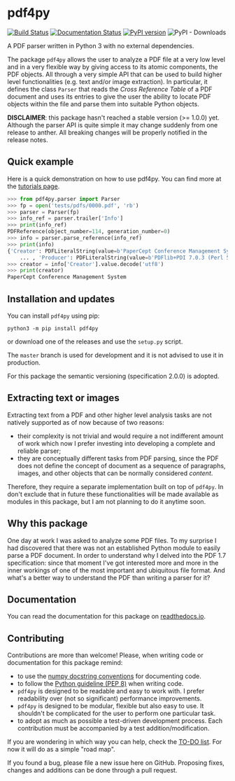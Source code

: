 # pdf4py

[![Build Status](https://travis-ci.org/Halolegend94/pdf4py.svg?branch=master)](https://travis-ci.org/Halolegend94/pdf4py) [![Documentation Status](https://readthedocs.org/projects/pdf4py/badge/?version=latest)](https://pdf4py.readthedocs.io/en/latest/?badge=latest) [![PyPI version](https://badge.fury.io/py/pdf4py.svg)](https://badge.fury.io/py/pdf4py) ![PyPI - Downloads](https://img.shields.io/pypi/dm/pdf4py?color=brightgreen)

A PDF parser written in Python 3 with no external dependencies.

The package `pdf4py` allows the user to analyze a PDF file at a very low level and in a very
flexible way by giving access to its atomic components, the PDF objects. All through a very
simple API that can be used to build higher level functionalities (e.g. text and/or image
extraction). In particular, it defines the class `Parser` that reads the *Cross Reference Table*
of a PDF document and uses its entries to give the user the ability to locate PDF objects within
the file and parse them into suitable Python objects.

**DISCLAIMER**: this package hasn't reached a stable version (>= 1.0.0) yet. Although the parser
API is quite simple it may change suddenly from one release to anther. All breaking changes will
be properly notified in the release notes.


## Quick example

Here is a quick demonstration on how to use pdf4py. You can find more at the [tutorials page](https://pdf4py.readthedocs.io/en/latest/tutorials.html).

```python
>>> from pdf4py.parser import Parser
>>> fp = open('tests/pdfs/0000.pdf', 'rb')
>>> parser = Parser(fp)
>>> info_ref = parser.trailer['Info']
>>> print(info_ref)
PDFReference(object_number=114, generation_number=0)
>>> info = parser.parse_reference(info_ref)
>>> print(info)
{'Creator': PDFLiteralString(value=b'PaperCept Conference Management System'),
    ... , 'Producer': PDFLiteralString(value=b'PDFlib+PDI 7.0.3 (Perl 5.8.0/Linux)')}
>>> creator = info['Creator'].value.decode('utf8')
>>> print(creator)
PaperCept Conference Management System
```

## Installation and updates

You can install `pdf4py` using pip:

```
python3 -m pip install pdf4py
```

or download one of the releases and use the `setup.py` script.

The `master` branch is used for development and it is not advised to use it in production.

For this package the semantic versioning (specification 2.0.0) is adopted.

## Extracting text or images

Extracting text from a PDF and other higher level analysis tasks are not natively supported as of now 
because of two reasons:

- their complexity is not trivial and would require a not indifferent amount of work which now I prefer
investing into developing a complete and reliable parser;
- they are conceptually different tasks from PDF parsing, since the PDF does not define the concept of
document as a sequence of paragraphs, images, and other objects that can be normally considered *content*.

Therefore, they require a separate implementation built on top of `pdf4py`. In don't exclude that in
future these functionalities will be made available as modules in this package, but I am not planning
to do it anytime soon.


## Why this package

One day at work I was asked to analyze some PDF files. To my surprise I had discovered that
there was not an established Python module to easily parse a PDF document. In order to understand
why I delved into the PDF 1.7 specification: since that moment I've got interested more and more
in the inner workings of one of the most important and ubiquitous file format. And what's
a better way to understand the PDF than writing a parser for it?


## Documentation

You can read the documentation for this package on [readthedocs.io](https://pdf4py.readthedocs.io/en/latest/).


## Contributing

Contributions are more than welcome! Please, when writing code or documentation for this package remind:

- to use the [numpy docstring conventions](https://numpydoc.readthedocs.io/en/latest/format.html) for documenting code.
- to follow the [Python guideline (PEP 8)](https://www.python.org/dev/peps/pep-0008/) when writing code.
- `pdf4py` is designed to be readable and easy to work with. I prefer readability over (not so significant)
  performance improvements.
- `pdf4py` is designed to be modular, flexible but also easy to use. It shouldn't be complicated for the user
  to perform one particular task.
- to adopt as much as possible a test-driven development process. Each contribution must be accompanied by a 
  test addition/modification.

If you are wondering in which way you can help, check the [TO-DO list](todo.md). For now it will do as a
simple "road map".  

If you found a bug, please file a new issue here on GitHub. Proposing fixes, changes and additions can
be done through a pull request.
